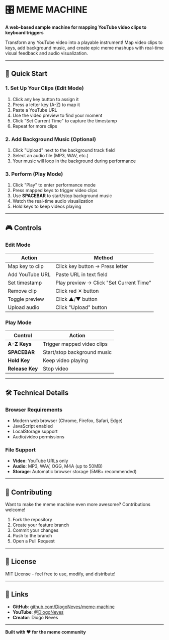 # 🎛️ MEME MACHINE

**A web-based sample machine for mapping YouTube video clips to keyboard triggers**

Transform any YouTube video into a playable instrument! Map video clips to keys, add background music, and create epic meme mashups with real-time visual feedback and audio visualization.

---

## 🚀 Quick Start

### 1. **Set Up Your Clips** (Edit Mode)
1. Click any key button to assign it
2. Press a letter key (A-Z) to map it
3. Paste a YouTube URL
4. Use the video preview to find your moment
5. Click "Set Current Time" to capture the timestamp
6. Repeat for more clips

### 2. **Add Background Music** (Optional)
1. Click "Upload" next to the background track field
2. Select an audio file (MP3, WAV, etc.)
3. Your music will loop in the background during performance

### 3. **Perform** (Play Mode)
1. Click "Play" to enter performance mode
2. Press mapped keys to trigger video clips
3. Use **SPACEBAR** to start/stop background music
4. Watch the real-time audio visualization
5. Hold keys to keep videos playing

---

## 🎮 Controls

### Edit Mode
| Action | Method |
|--------|--------|
| Map key to clip | Click key button → Press letter |
| Add YouTube URL | Paste URL in text field |
| Set timestamp | Play preview → Click "Set Current Time" |
| Remove clip | Click red ✕ button |
| Toggle preview | Click ▲/▼ button |
| Upload audio | Click "Upload" button |

### Play Mode
| Control | Action |
|---------|--------|
| **A-Z Keys** | Trigger mapped video clips |
| **SPACEBAR** | Start/stop background music |
| **Hold Key** | Keep video playing |
| **Release Key** | Stop video |

---

## 🛠️ Technical Details

### Browser Requirements
- Modern web browser (Chrome, Firefox, Safari, Edge)
- JavaScript enabled
- LocalStorage support
- Audio/video permissions

### File Support
- **Video**: YouTube URLs only
- **Audio**: MP3, WAV, OGG, M4A (up to 50MB)
- **Storage**: Automatic browser storage (5MB+ recommended)

---

## 🤝 Contributing

Want to make the meme machine even more awesome? Contributions welcome!

1. Fork the repository
2. Create your feature branch
3. Commit your changes
4. Push to the branch
5. Open a Pull Request

---

## 📜 License

MIT License - feel free to use, modify, and distribute!

---

## 🔗 Links

- **GitHub**: [github.com/DiogoNeves/meme-machine](https://github.com/DiogoNeves/meme-machine)
- **YouTube**: [@DiogoNeves](https://www.youtube.com/@DiogoNeves)
- **Creator**: Diogo Neves

---

**Built with ❤️ for the meme community**
